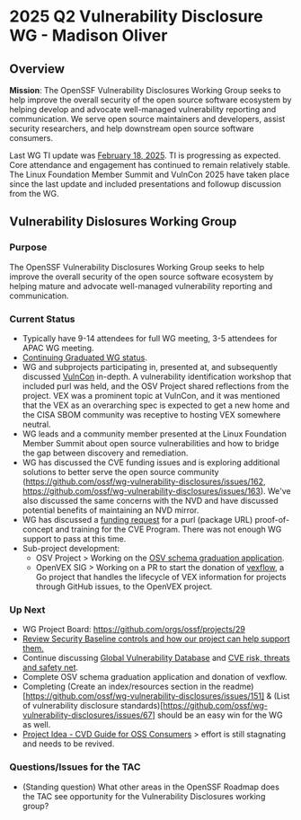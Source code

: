 # 2025 Q2 Vulnerability Disclosure WG - Madison Oliver

## Overview
**Mission**: The OpenSSF Vulnerability Disclosures Working Group seeks to help improve the overall security of the open source software ecosystem by helping develop and advocate well-managed vulnerability reporting and communication. We serve open source maintainers and developers, assist security researchers, and help downstream open source software consumers.

Last WG TI update was [February 18, 2025](https://github.com/taladrane/tac/blob/main/TI-reports/2025/2025-Q1-Vulnerability-Disclosure-WG.md). TI is progressing as expected. Core attendance and engagement has continued to remain relatively stable. The Linux Foundation Member Summit and VulnCon 2025 have taken place since the last update and included presentations and followup discussion from the WG.

## Vulnerability Dislosures Working Group

### Purpose
The OpenSSF Vulnerability Disclosures Working Group seeks to help improve the overall security of the open source software ecosystem by helping mature and advocate well-managed vulnerability reporting and communication.

### Current Status
- Typically have 9-14 attendees for full WG meeting, 3-5 attendees for APAC WG meeting.
- [Continuing Graduated WG status](https://github.com/ossf/tac/blob/main/process/working-group-lifecycle.md#to-become-graduated).
- WG and subprojects participating in, presented at, and subsequently discussed [VulnCon](https://openssf.org/blog/2025/04/14/key-takeaways-from-vulncon-2025-insights-from-the-openssf-community/) in-depth. A vulnerability identification workshop that included purl was held, and the OSV Project shared reflections from the project. VEX was a prominent topic at VulnCon, and it was mentioned that the VEX as an overarching spec is expected to get a new home and the CISA SBOM community was receptive to hosting VEX somewhere neutral.
- WG leads and a community member presented at the Linux Foundation Member Summit about open source vulnerabilities and how to bridge the gap between discovery and remediation.
- WG has discussed the CVE funding issues and is exploring additional solutions to better serve the open source community (https://github.com/ossf/wg-vulnerability-disclosures/issues/162, https://github.com/ossf/wg-vulnerability-disclosures/issues/163). We've also discussed the same concerns with the NVD and have discussed potential benefits of maintaining an NVD mirror.
- WG has discussed a [funding request](https://github.com/ossf/tac/issues/476) for a purl (package URL) proof-of-concept and training for the CVE Program. There was not enough WG support to pass at this time.
- Sub-project development:
   - OSV Project > Working on the [OSV schema graduation application](https://github.com/ossf/tac/pull/456).
   - OpenVEX SIG > Working on a PR to start the donation of [vexflow](https://github.com/carabiner-dev/vexflow), a Go project that handles the lifecycle of VEX information for projects through GitHub issues, to the OpenVEX project. 

### Up Next
- WG Project Board: https://github.com/orgs/ossf/projects/29
- [Review Security Baseline controls and how our project can help support them.](https://github.com/ossf/wg-vulnerability-disclosures/issues/165)
- Continue discussing [Global Vulnerability Database](https://github.com/ossf/wg-vulnerability-disclosures/issues/162) and [CVE risk, threats and safety net](https://github.com/ossf/wg-vulnerability-disclosures/issues/163).
- Complete OSV schema graduation application and donation of vexflow.
- Completing (Create an index/resources section in the readme)[https://github.com/ossf/wg-vulnerability-disclosures/issues/151] & (List of vulnerability disclosure standards)[https://github.com/ossf/wg-vulnerability-disclosures/issues/67] should be an easy win for the WG as well.
- [Project Idea - CVD Guide for OSS Consumers](https://github.com/ossf/wg-vulnerability-disclosures/issues/115) > effort is still stagnating and needs to be revived.

### Questions/Issues for the TAC
- (Standing question) What other areas in the OpenSSF Roadmap does the TAC see opportunity for the Vulnerability Disclosures working group?
